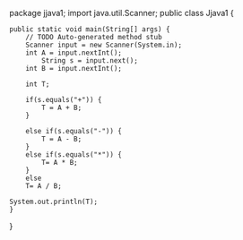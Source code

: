 package jjava1;
import java.util.Scanner;
public class Jjava1 {

	public static void main(String[] args) {
		// TODO Auto-generated method stub
		Scanner input = new Scanner(System.in);
		int A = input.nextInt();
			String s = input.next();
		int B = input.nextInt();
	
		int T;
		
		if(s.equals("+")) {
			T = A + B;
		}
		
		else if(s.equals("-")) {			
			T = A - B;	
		}
		else if(s.equals("*")) {
			T= A * B;
		}
		else 
		T= A / B;
		
	System.out.println(T);
	}

}
